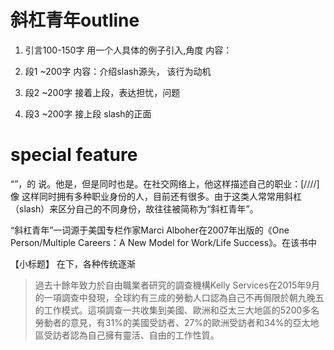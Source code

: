 # 斜杠青年outline

1. 引言100-150字 用一个人具体的例子引入,角度 内容：

2. 段1 ~200字 内容：介绍slash源头， 该行为动机

3. 段2 ~200字 接着上段，表达担忧，问题

4. 段3 ~200字 接上段 slash的正面 


# special feature
“”，的 说。他是，但是同时也是。在社交网络上，他这样描述自己的职业：[////]
像 这样同时拥有多种职业身份的人，目前还有很多。由于这类人常常用斜杠（slash）来区分自己的不同身份，故往往被简称为“斜杠青年”。

“斜杠青年”一词源于美国专栏作家Marci Alboher在2007年出版的《One Person/Multiple Careers：A New Model for Work/Life Success》。在该书中

【小标题】
在下，各种传统逐渐
> 過去十餘年致力於自由職業者研究的調查機構Kelly Services在2015年9月的一項調查中發現，全球約有三成的勞動人口認為自己不再侷限於朝九晚五的工作模式。這項調查一共收集到美國、歐洲和亞太三大地區的5200多名勞動者的意見，有31%的美國受訪者、27%的歐洲受訪者和34%的亞太地區受訪者認為自己擁有靈活、自由的工作性質。